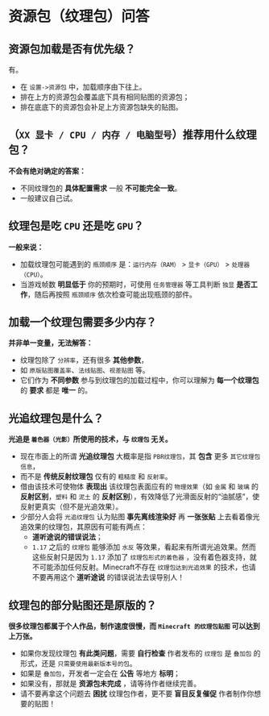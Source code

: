 # 资源包（纹理包）问答

## 资源包加载是否有优先级？

有。
- 在 `设置->资源包` 中，加载顺序由下往上。
- 排在上方的资源包会覆盖底下具有相同贴图的资源包；
- 排在底底下的资源包会补足上方资源包缺失的贴图。

## （`XX 显卡 / CPU / 内存 / 电脑型号`）推荐用什么纹理包？

**不会有绝对确定的答案：**

- 不同纹理包的 **具体配置需求** 一般 **不可能完全一致**。
- 一般建议自己试。

## 纹理包是吃 `CPU` 还是吃 `GPU`？

**一般来说：**

- 加载纹理包可能遇到的 `瓶颈顺序` 是：`运行内存（RAM）` > `显卡（GPU）` > `处理器（CPU）`。
- 当游戏帧数 **明显低于** 你的预期时，可使用 `任务管理器` 等工具判断 `独显` **是否工作**，随后再按照 `瓶颈顺序` 依次检查可能出现瓶颈的部件。

## 加载一个纹理包需要多少内存？

**并非单一变量，无法解答：**

- 纹理包除了 `分辨率`，还有很多 **其他参数**，
- 如 `原版贴图覆盖率`、`法线贴图`、`视差贴图` 等。
- 它们作为 **不同参数** 参与到纹理包的加载过程中，你可以理解为 **每一个纹理包** 的 **要求** 都是 **唯一** 的。

## 光追纹理包是什么？

**光追是 `着色器（光影）`所使用的技术，与 `纹理包` 无关。**

- 现在市面上的所谓 **光追纹理包** 大概率是指 `PBR纹理包`，其 **包含** 更多 `其它纹理包信息`，
- 而不是 **传统反射纹理包** 仅有的 `粗糙度` 和 `反射率`。
- 借由该技术可使物体 **表现出** 该纹理包表面应有的 `物理效果`（如 `金属` 和 `玻璃` 的 **反射区别**，`塑料` 和 `泥土` 的 **反射区别**），有效降低了光滑面反射的“油腻感”，使反射更真实（但不是光追效果）。
- 少部分人会将 `光追纹理包` 认为贴图 **事先离线渲染好** 再 **一张张贴** 上去看着像光追效果的纹理包，其原因有可能有两点：
  - **道听途说的错误说法**；
  - `1.17` 之后的 `纹理包` 能够添加 `水反` 等效果，看起来有所谓光追效果。然而这些反射只是因为 `1.17` 添加了 `纹理包形式的着色器` ，没有着色器支持，就不可能添加任何反射。Minecraft不存在 `纹理包达到光追效果` 的技术，也请不要再用这个 **道听途说** 的错误说法去误导别人！

## 纹理包的部分贴图还是原版的？

**很多纹理包都属于个人作品，制作速度很慢，而 `Minecraft 的纹理包贴图` 可以达到上万张。**

- 如果你发现纹理包 **有此类问题**，需要 **自行检查** 作者发布的 `纹理包` 是 `叠加包` 的形式，还是 `只需要使用最新版本号的包`。
- 如果是 `叠加包`，开发者一定会在 **公告** 等地方 **标明**；
- 如果没有，那就是 **资源包未完成** ，请等待作者继续完善。
- 请不要再拿这个问题去 **困扰** 纹理包作者，更不要 **盲目反复催促** 作者制作你想要的贴图！
